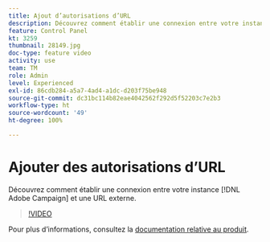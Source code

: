 ```yaml
---
title: Ajout d’autorisations d’URL
description: Découvrez comment établir une connexion entre votre instance Adobe Campaign et une URL externe.
feature: Control Panel
kt: 3259
thumbnail: 28149.jpg
doc-type: feature video
activity: use
team: TM
role: Admin
level: Experienced
exl-id: 86cdb284-a5a7-4ad4-a1dc-d203f75be948
source-git-commit: dc31bc114b82eae4042562f292d5f52203c7e2b3
workflow-type: ht
source-wordcount: '49'
ht-degree: 100%

---
```


# Ajouter des autorisations d’URL

Découvrez comment établir une connexion entre votre instance [!DNL Adobe Campaign] et une URL externe.

>[!VIDEO](https://video.tv.adobe.com/v/28149?quality=12)

Pour plus d’informations, consultez la [documentation relative au produit](https://experienceleague.adobe.com/docs/control-panel/using/instances-settings/url-permissions.html?lang=fr).
